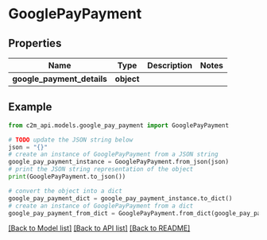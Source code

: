 # GooglePayPayment


## Properties

Name | Type | Description | Notes
------------ | ------------- | ------------- | -------------
**google_payment_details** | **object** |  | 

## Example

```python
from c2m_api.models.google_pay_payment import GooglePayPayment

# TODO update the JSON string below
json = "{}"
# create an instance of GooglePayPayment from a JSON string
google_pay_payment_instance = GooglePayPayment.from_json(json)
# print the JSON string representation of the object
print(GooglePayPayment.to_json())

# convert the object into a dict
google_pay_payment_dict = google_pay_payment_instance.to_dict()
# create an instance of GooglePayPayment from a dict
google_pay_payment_from_dict = GooglePayPayment.from_dict(google_pay_payment_dict)
```
[[Back to Model list]](../README.md#documentation-for-models) [[Back to API list]](../README.md#documentation-for-api-endpoints) [[Back to README]](../README.md)


